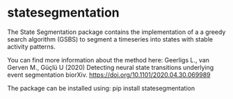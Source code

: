 # statesegmentation

The State Segmentation package contains the implementation of a a greedy search algorithm (GSBS) to
segment a timeseries into states with stable activity patterns.
     
You can find more information about the method here:
Geerligs L., van Gerven M., Güçlü U (2020) Detecting neural state transitions underlying event segmentation
biorXiv. https://doi.org/10.1101/2020.04.30.069989
        
The package can be installed using: pip install statesegmentation
